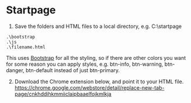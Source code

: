 # Startpage
1. Save the folders and HTML files to a local directory, e.g. C:\startpage
```
.\bootstrap
.\js
.\filename.html
```

This uses [Bootstrap](https://getbootstrap.com/) for all the styling, so if there are other colors you want for some reason you can apply styles, e.g. btn-info, btn-warning, btn-danger, btn-default instead of just btn-primary. 

2. Download the Chrome extension below, and point it to your HTML file.
https://chrome.google.com/webstore/detail/replace-new-tab-page/cnkhddihkmmiiclaipbaaelfojkmlkja
